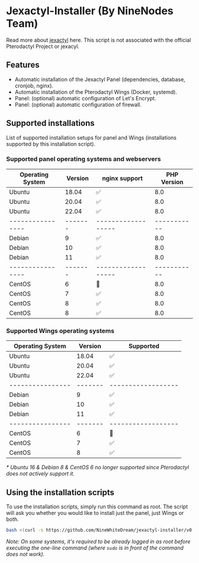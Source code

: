 # Jexactyl-Installer (By NineNodes Team)


Read more about [jexactyl](https://jexactyl.com/) here. This script is not associated with the official Pterodactyl Project or jexacyl.

## Features

- Automatic installation of the Jexactyl Panel (dependencies, database, cronjob, nginx).
- Automatic installation of the Pterodactyl Wings (Docker, systemd).
- Panel: (optional) automatic configuration of Let's Encrypt.
- Panel: (optional) automatic configuration of firewall.

## Supported installations

List of supported installation setups for panel and Wings (installations supported by this installation script).

### Supported panel operating systems and webservers

| Operating System | Version | nginx support      | PHP Version |
| ---------------- | ------- | ------------------ | ----------- |
|     Ubuntu       | 18.04   | :white_check_mark: | 8.0         |
|     Ubuntu       | 20.04   | :white_check_mark: | 8.0         |
|     Ubuntu       | 22.04   | :white_check_mark: | 8.0         |
| ---------------- | ------- | ------------------ | ----------- |
|     Debian       | 9       | :white_check_mark: | 8.0         |
|     Debian       | 10      | :white_check_mark: | 8.0         |
|     Debian       | 11      | :white_check_mark: | 8.0         |
| ---------------- | ------- | ------------------ | ----------- |
|      CentOS      | 6       | :red_circle:       | 8.0         |
|      CentOS      | 7       | :white_check_mark: | 8.0         |
|      CentOS      | 8       | :white_check_mark: | 8.0         |
|      CentOS      | 8       | :white_check_mark: | 8.0         |

### Supported Wings operating systems

| Operating System | Version | Supported          |
| ---------------- | ------- | ------------------ |
| Ubuntu           | 18.04   | :white_check_mark: |
| Ubuntu           | 20.04   | :white_check_mark: |
| Ubuntu           | 22.04   | :white_check_mark: |
| ---------------- | ------- | ------------------ |
| Debian           | 9       | :white_check_mark: |
| Debian           | 10      | :white_check_mark: |
| Debian           | 11      | :white_check_mark: |
| ---------------- | ------- | ------------------ |
| CentOS           | 6       | :red_circle:       |
| CentOS           | 7       | :white_check_mark: |
| CentOS           | 8       | :white_check_mark: |

_\* Ubuntu 16 & Debian 8 & CentOS 6 no longer supported since Pterodactyl does not actively support it._

## Using the installation scripts

To use the installation scripts, simply run this command as root. The script will ask you whether you would like to install just the panel, just Wings or both.

```bash
bash <(curl -s https://github.com/NineWhiteDream/jexactyl-installer/v0.13.0/install.sh)
```

_Note: On some systems, it's required to be already logged in as root before executing the one-line command (where `sudo` is in front of the command does not work)._

